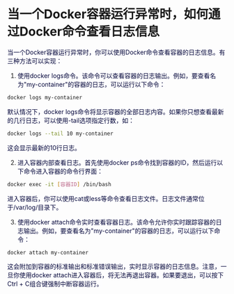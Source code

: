 # 当一个Docker容器运行异常时，如何通过Docker命令查看日志信息

<font style="color:rgb(5, 7, 59);background-color:rgb(253, 253, 254);">当一个Docker容器运行异常时，你可以使用Docker命令查看容器的日志信息。有三种方法可以实现：</font>

1. <font style="color:rgb(5, 7, 59);background-color:rgb(253, 253, 254);">使用</font><font style="color:rgb(5, 7, 59);background-color:rgb(253, 253, 254);">docker logs</font><font style="color:rgb(5, 7, 59);background-color:rgb(253, 253, 254);">命令。该命令可以查看容器的日志输出。例如，要查看名为"my-container"的容器的日志，可以运行以下命令：</font>

```bash
docker logs my-container
```

<font style="color:rgb(5, 7, 59);background-color:rgb(253, 253, 254);">默认情况下，</font><font style="color:rgb(5, 7, 59);background-color:rgb(253, 253, 254);">docker logs</font><font style="color:rgb(5, 7, 59);background-color:rgb(253, 253, 254);">命令将显示容器的全部日志内容。如果你只想查看最新的几行日志，可以使用</font><font style="color:rgb(5, 7, 59);background-color:rgb(253, 253, 254);">-tail</font><font style="color:rgb(5, 7, 59);background-color:rgb(253, 253, 254);">选项指定行数，如：</font>

```bash
docker logs --tail 10 my-container
```

<font style="color:rgb(5, 7, 59);background-color:rgb(253, 253, 254);">这会显示最新的10行日志。</font>

2. <font style="color:rgb(5, 7, 59);background-color:rgb(253, 253, 254);">进入容器内部查看日志。首先使用</font><font style="color:rgb(5, 7, 59);background-color:rgb(253, 253, 254);">docker ps</font><font style="color:rgb(5, 7, 59);background-color:rgb(253, 253, 254);">命令找到容器的ID，然后运行以下命令进入容器的命令行界面：</font>

```bash
docker exec -it [容器ID] /bin/bash
```

<font style="color:rgb(5, 7, 59);background-color:rgb(253, 253, 254);">进入容器后，你可以使用</font><font style="color:rgb(5, 7, 59);background-color:rgb(253, 253, 254);">cat</font><font style="color:rgb(5, 7, 59);background-color:rgb(253, 253, 254);">或</font><font style="color:rgb(5, 7, 59);background-color:rgb(253, 253, 254);">less</font><font style="color:rgb(5, 7, 59);background-color:rgb(253, 253, 254);">等命令查看日志文件。日志文件通常位于</font><font style="color:rgb(5, 7, 59);background-color:rgb(253, 253, 254);">/var/log/</font><font style="color:rgb(5, 7, 59);background-color:rgb(253, 253, 254);">目录下。</font>

3. <font style="color:rgb(5, 7, 59);background-color:rgb(253, 253, 254);">使用</font><font style="color:rgb(5, 7, 59);background-color:rgb(253, 253, 254);">docker attach</font><font style="color:rgb(5, 7, 59);background-color:rgb(253, 253, 254);">命令实时查看容器日志。该命令允许你实时跟踪容器的日志输出。例如，要查看名为"my-container"的容器的日志，可以运行以下命令：</font>

```bash
docker attach my-container
```

<font style="color:rgb(5, 7, 59);background-color:rgb(253, 253, 254);">这会附加到容器的标准输出和标准错误输出，实时显示容器的日志信息。注意，一旦你使用</font><font style="color:rgb(5, 7, 59);background-color:rgb(253, 253, 254);">docker attach</font><font style="color:rgb(5, 7, 59);background-color:rgb(253, 253, 254);">进入容器后，将无法再退出容器。如果要退出，可以按下</font><font style="color:rgb(5, 7, 59);background-color:rgb(253, 253, 254);">Ctrl + C</font><font style="color:rgb(5, 7, 59);background-color:rgb(253, 253, 254);">组合键强制中断容器运行。</font>


